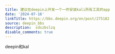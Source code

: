 ```yaml
---
title: 建议在deepin上开发一个一件安装kali所有工具的app
date: '2024-07-16'
linkTitle: https://bbs.deepin.org/en/post/275182
source: deepin_bbs
description:  sdszbslzq 
disable_comments: true
---
```

deepin和kal
